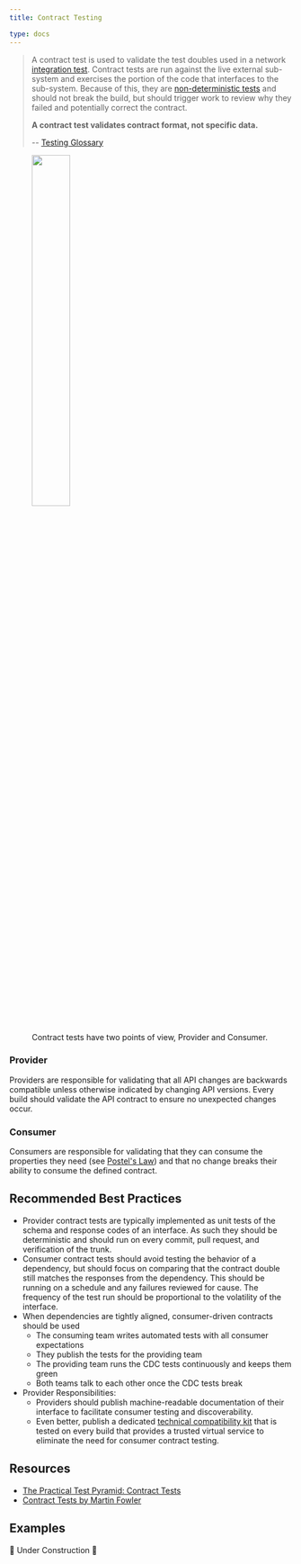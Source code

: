 ```yaml
---
title: Contract Testing

type: docs
---
```


> A contract test is used to validate the test doubles used in a network [integration test](/en/testing/glossary#integration-test). Contract tests are run against the live external sub-system and exercises the portion of the code that interfaces to the sub-system. Because of this, they are [non-deterministic tests](/en/testing/glossary#non-deterministic-test) and should not break the build, but should trigger work to review why they failed and potentially correct the contract.
>
> **A contract test validates contract format, not specific data.**
>
> -- [Testing Glossary](/en/testing/glossary#contract-test)

<figure>
  <img src="/images/testing-images/contract-test.png" width="40%" />
  <figcaption>
    Contract tests have two points of view, Provider and Consumer.
  </figcaption>
</figure>

### Provider

Providers are responsible for validating that all API changes are backwards compatible unless otherwise indicated by changing API
versions. Every build should validate the API contract to ensure no unexpected changes occur.

### Consumer

Consumers are responsible for validating that they can consume the properties they need (see [Postel's Law](https://en.wikipedia.org/wiki/Robustness_principle)) and that no change
breaks their ability to consume the defined contract.

## Recommended Best Practices

* Provider contract tests are typically implemented as unit tests of the schema and response codes of an interface. As such they should be deterministic and should run on every commit, pull request, and verification of the trunk.
* Consumer contract tests should avoid testing the behavior of a dependency, but should focus on comparing that the contract double still matches the responses from the dependency. This should be running on a schedule and any failures reviewed for cause. The frequency of the test run should be proportional to the volatility of the interface.
* When dependencies are tightly aligned, consumer-driven contracts should be used
  * The consuming team writes automated tests with all consumer expectations
  * They publish the tests for the providing team
  * The providing team runs the CDC tests continuously and keeps them green
  * Both teams talk to each other once the CDC tests break
* Provider Responsibilities:
  * Providers should publish machine-readable documentation of their interface to facilitate consumer testing and discoverability.
  * Even better, publish a dedicated [technical compatibility kit](https://paulhammant.com/2019/06/14/tcks-and-servirtium/) that is tested on every build that provides a trusted virtual service to eliminate the need for consumer contract testing.

## Resources

* [The Practical Test Pyramid: Contract Tests](https://martinfowler.com/articles/practical-test-pyramid.html#ContractTests)
* [Contract Tests by Martin Fowler](https://martinfowler.com/bliki/ContractTest.html)

## Examples

🚧 Under Construction 🚧
